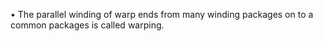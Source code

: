 • The parallel winding of warp ends from many winding packages on  to a common packages is called warping. 
